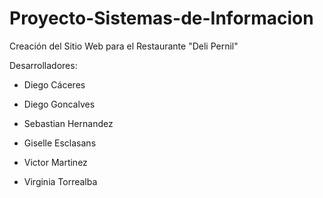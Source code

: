 # Proyecto-Sistemas-de-Informacion
Creación del Sitio Web para el Restaurante "Deli Pernil"

Desarrolladores:

- Diego Cáceres

- Diego Goncalves

- Sebastian Hernandez

- Giselle Esclasans

- Victor Martinez
  
- Virginia Torrealba
